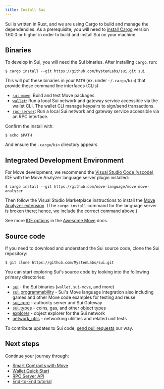 ```yaml
---
title: Install Sui
---
```


Sui is written in Rust, and we are using Cargo to build and manage the
dependencies.  As a prerequisite, you will need to [install
Cargo](https://doc.rust-lang.org/cargo/getting-started/installation.html)
version 1.60.0 or higher in order to build and install Sui on your machine.

## Binaries

To develop in Sui, you will need the Sui binaries. After installing `cargo`, run:

```shell
$ cargo install --git https://github.com/MystenLabs/sui.git sui
```

This will put these binaries in your `PATH` (ex. under `~/.cargo/bin`) that provide these command line interfaces (CLIs):
* [`sui-move`](move.md): Build and test Move packages.
* [`wallet`](wallet.md): Run a local Sui network and gateway service accessible via the wallet CLI. The wallet CLI manage keypairs to sign/send transactions.
* [`rpc-server`](json-rpc.md): Run a local Sui network and gateway service accessible via an RPC interface.

Confirm the install with:

```
$ echo $PATH
```

And ensure the `.cargo/bin` directory appears.

## Integrated Development Environment
For Move development, we recommend the [Visual Studio Code (vscode)](https://code.visualstudio.com/) IDE with the Move Analyzer language server plugin installed:

```shell
$ cargo install --git https://github.com/move-language/move move-analyzer
```

Then follow the Visual Studio Marketplace instructions to install the [Move Analyzer extension](https://marketplace.visualstudio.com/items?itemName=move.move-analyzer). (The `cargo install` command for the language server is broken there; hence, we include the correct command above.)

See more [IDE options](https://github.com/MystenLabs/awesome-move#ides) in the [Awesome Move](https://github.com/MystenLabs/awesome-move) docs.

## Source code

If you need to download and understand the Sui source code, clone the Sui repository:

```shell
$ git clone https://github.com/MystenLabs/sui.git
```

You can start exploring Sui's source code by looking into the following primary directories:

* [sui](https://github.com/MystenLabs/sui/tree/main/sui) - the Sui binaries (`wallet`, `sui-move`, and more)
* [sui_programmability](https://github.com/MystenLabs/sui/tree/main/sui_programmability) - Sui's Move language integration also including games and other Move code examples for testing and reuse
* [sui_core](https://github.com/MystenLabs/sui/tree/main/sui_core) - authority server and Sui Gateway
* [sui_types](https://github.com/MystenLabs/sui/tree/main/sui_types) - coins, gas, and other object types
* [explorer](https://github.com/MystenLabs/sui/tree/main/explorer) - object explorer for the Sui network
* [network_utils](https://github.com/MystenLabs/sui/tree/main/network_utils) - networking utilities and related unit tests

To contribute updates to Sui code, [send pull requests](../contribute/index.md#send-pull-requests) our way.

## Next steps

Continue your journey through:

* [Smart Contracts with Move](move.md)
* [Wallet Quick Start](wallet.md)
* [RPC Server API](json-rpc.md)
* [End-to-End tutorial](../explore/tutorials.md)

